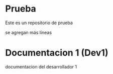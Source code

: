 # Prueba
Este es un repositorio de prueba

se agregan más líneas

# Documentacion 1 (Dev1)
documentacion del desarrollador 1